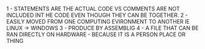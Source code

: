 1 - STATEMENTS ARE THE ACTUAL CODE VS COMMENTS ARE NOT INCLUDED INT HE CODE EVEN THOUGH THEY CAN BE TOGETHER.
2 - EASILY MOVED FROM ONE COMPUTING EVIRONMENT TO ANOTHER IE LINUX -> WINDOWS
3 - PRODUCE BY ASSEMBLIG
4 - A FILE THAT CAN BE RAN DIRECTLY ON HARDWARE - BECAUSE IT IS A PERSON PLACE OR THING
